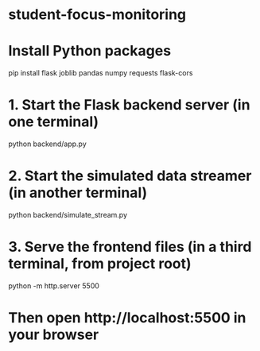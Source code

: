# student-focus-monitoring

# Install Python packages
pip install flask joblib pandas numpy requests flask-cors

# 1. Start the Flask backend server (in one terminal)
python backend/app.py

# 2. Start the simulated data streamer (in another terminal)
python backend/simulate_stream.py

# 3. Serve the frontend files (in a third terminal, from project root)
python -m http.server 5500
# Then open http://localhost:5500 in your browser
